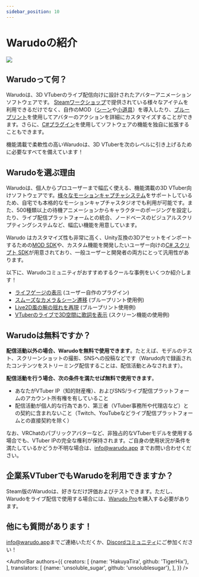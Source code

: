 ```yaml
---
sidebar_position: 10
---
```


# Warudoの紹介

![](/doc-img/intro-cover.jpg)

## Warudoって何？

Warudoは、3D VTuberのライブ配信向けに設計されたアバターアニメーションソフトウェアです。
[Steamワークショップ](https://steamcommunity.com/app/2079120/workshop/)で提供されている様々なアイテムを利用できるだけでなく、自作のMOD（[シーン](modding/environment-mod.md)や[小道具](modding/prop-mod.md)）を導入したり、[ブループリント](blueprints/overview)を使用してアバターのアクションを詳細にカスタマイズすることができます。さらに、[C#プラグイン](modding/mod-sdk#custom-scripts)を使用してソフトウェアの機能を独自に拡張することもできます。

機能満載で柔軟性の高いWarudoは、3D VTuberを次のレベルに引き上げるために必要なすべてを備えています！

## Warudoを選ぶ理由

Warudoは、個人からプロユーザーまで幅広く使える、機能満載の3D VTuber向けソフトウェアです。[様々なモーションキャプチャシステム](mocap/overview.md)をサポートしているため、自宅でも本格的なモーションキャプチャスタジオでも利用が可能です。また、500種類以上の待機アニメーションからキャラクターのポージングを設定したり、ライブ配信プラットフォームとの統合、ノードベースのビジュアルスクリプティングシステムなど、幅広い機能を用意しています。

Warudo はカスタマイズ性も非常に高く、Unity互換の3Dアセットをインポートするための[MOD SDK](modding/mod-sdk.md)や、カスタム機能を開発したいユーザー向けの[C# スクリプト SDK](scripting/overview.md)が用意されており、一般ユーザーと開発者の両方にとって汎用性があります。

以下に、Warudoコミュニティがおすすめするクールな事例をいくつか紹介します！

- [ライフゲージの表示](https://twitter.com/FelineEntity/status/1688245064328179712/) (ユーザー自作のプラグイン)
- [スムーズなカメラ＆シーン遷移](https://twitter.com/CaelesArkay/status/1695941921422606532/) (ブループリント使用例)
- [Live2D風の腕の揺れを再現](https://twitter.com/hakuyalabs/status/1705754833838281181/) (ブループリント使用例)
- [VTuberのライブで3D空間に歌詞を表示](https://twitter.com/lucas_VTuber/status/1714576354983952486/) (スクリーン機能の使用例)

## Warudoは無料ですか？

**配信活動以外の場合、Warudoを無料で使用できます**。たとえば、モデルのテスト、スクリーンショットの撮影、SNSへの投稿などです（Warudo内で録画されたコンテンツをストリーミング配信することは、配信活動とみなされます）。

**配信活動を行う場合、次の条件を満たせば無料で使用できます**。

- あなたがVTuber IP（知的財産権）、およびSNS/ライブ配信プラットフォームのアカウント所有権を有していること
- 配信活動が個人的な行為であり、第三者（VTuber事務所や代理店など）との契約に含まれないこと（Twitch、YouTubeなどライブ配信プラットフォームとの直接契約を除く）

なお、VRChatのパブリックアバターなど、非独占的なVTuberモデルを使用する場合でも、VTuber IPの完全な権利が保持されます。ご自身の使用状況が条件を満たしているかどうか不明な場合は、[info@warudo.app](mailto:info@warudo.app) までお問い合わせください。

## 企業系VTuberでもWarudoを利用できますか？

Steam版のWarudoは、好きなだけ評価およびテストできます。ただし、Warudoをライブ配信で使用する場合には、[Warudo Pro](pro.md)を購入する必要があります。

## 他にも質問があります！

[info@warudo.app](mailto:info@warudo.app)までご連絡いただくか、[Discordコミュニティ](https://discord.gg/warudo)にご参加ください！

<AuthorBar authors={{
  creators: [
    {name: 'HakuyaTira', github: 'TigerHix'},
  ],
  translators: [
    {name: 'unsoluble_sugar', github: 'unsolublesugar'},
  ],
}} />